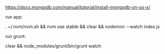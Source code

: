 https://docs.mongodb.com/manual/tutorial/install-mongodb-on-os-x/

run app:

 . ~/.nvm/nvm.sh && nvm use stable && clear && nodemon --watch index.js

run grunt:

 clear && node_modules/grunt/bin/grunt watch
